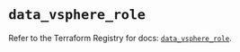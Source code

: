# `data_vsphere_role`

Refer to the Terraform Registry for docs: [`data_vsphere_role`](https://registry.terraform.io/providers/vmware/vsphere/2.14.1/docs/data-sources/role).
